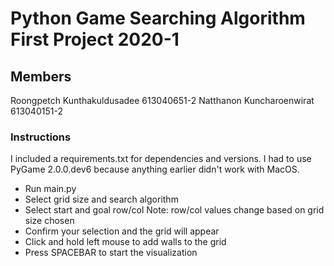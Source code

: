 # Python Game Searching Algorithm First Project 2020-1

## Members
Roongpetch Kunthakuldusadee 613040651-2
Natthanon Kuncharoenwirat 613040151-2


### Instructions
I included a requirements.txt for dependencies and versions. I had to use PyGame 2.0.0.dev6 because anything earlier didn't work with MacOS. 

- Run main.py
- Select grid size and search algorithm
- Select start and goal row/col Note: row/col values change based on grid size chosen
- Confirm your selection and the grid will appear
- Click and hold left mouse to add walls to the grid
- Press SPACEBAR to start the visualization 

